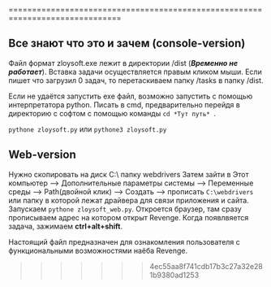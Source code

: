 

==============================================================================
## Все знают что это и зачем (console-version)
Файл формат zloysoft.exe  лежит в директории /dist (***Временно не работает***).
Вставка задачи осуществляется правым кликом мыши.
Если пишет что загрузил 0 задач, то перетаскиваем папку /tasks в папку /dist.

Если не удаётся запустить exe файл, возможно запустить с помощью интерпретатора python.
Писать в cmd, предварительно перейдя в директорию с софтом с помощью команды ```cd *Тут путь* ```.


```pythone zloysoft.py```
или
```pythone3 zloysoft.py```

## Web-version
Нужно скопировать на диск С:\ папку webdrivers
Затем зайти в Этот компьютер --> Дополнительные параметры системы --> Переменные среды --> Path(двойной клик) --> Создать --> прописать  ```C:\webdrivers``` или папку в которой лежат драйвера для связи приложения и сайта.
Запускаем ```pythone zloysoft_web.py```.
Откроется браузер, там сразу прописываем адрес на котором открыт Revenge.
Когда появлвяется задача, зажимаем **ctrl+alt+shift**.

Настоящий файл предназначен для ознакомления пользователя с функциональными возможностями наёба Revenge. 
>>>>>>> 4ec55aa8f741cdb17b3c27a32e281b9380ad1253
 
